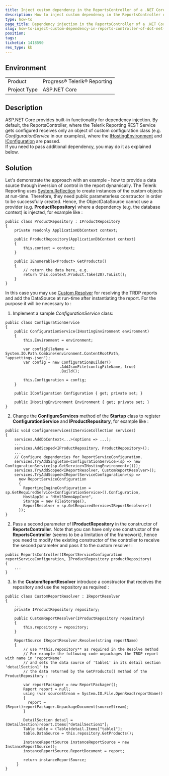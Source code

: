 ```yaml
---
title: Inject custom dependency in the ReportsController of a .NET Core application
description: How to inject custom dependency in the ReportsController of a .NET Core application
type: how-to
page_title: Dependency injection in the ReportsController of a .NET Core application
slug: how-to-inject-custom-dependency-in-reports-controller-of-dot-net-core-application
position: 
tags: 
ticketid: 1418590
res_type: kb
---
```


## Environment
<table>
    <tbody>
	    <tr>
	    	<td>Product</td>
	    	<td>Progress® Telerik® Reporting</td>
	    </tr>
	    <tr>
	    	<td>Project Type</td>
	    	<td>ASP.NET Core</td>
	    </tr>
    </tbody>
</table>


## Description
ASP.NET Core provides built-in functionality for dependency injection. By default, the ReportsController, where the Telerik Reporting REST Service gets configured receives only an object of custom configuration class (e.g. _ConfigurationService_ in our examples), where the [IHostingEnvironment](https://docs.microsoft.com/en-us/dotnet/api/microsoft.aspnetcore.hosting.ihostingenvironment?view=aspnetcore-2.2) and [IConfiguration](https://docs.microsoft.com/en-us/dotnet/api/microsoft.extensions.configuration.iconfiguration?view=aspnetcore-2.2) are passed.  
If you need to pass additional dependency, you may do it as explained below.

## Solution

Let's demonstrate the approach with an example - how to provide a data source through inversion of control in the report dynamically.
The Telerik Reporting uses [System.Reflection](https://docs.microsoft.com/en-us/dotnet/api/system.reflection?view=netcore-2.2) to create instances of the custom objects at run-time. Therefore, they need public parameterless constructor in order to be successfully created. Hence, the ObjectDataSource cannot use a provider (e.g. **ProductRepository**) where a dependency (e.g. the database context) is injected, for example like :

```CSharp
public class ProductRepository : IProductRepository
{
    private readonly ApplicationDbContext context;

    public ProductRepository(ApplicationDbContext context)
    {
        this.context = context;
    }

    public IEnumerable<Product> GetProducts()
    {
        // return the data here, e.g.
        return this.context.Product.Take(20).ToList();
    }
}
```  
In this case you may use [Custom Resolver](../telerik-reporting-rest-custom-report-resolver) for resolving the TRDP reports and add the DataSource at run-time after instantiating the report. For the purpose it will be necessary to :  

1) Implement a sample *ConfigurationService* class:
```CSharp
public class ConfigurationService
{
    public ConfigurationService(IHostingEnvironment environment)
    {
        this.Environment = environment;
 
        var configFileName = System.IO.Path.Combine(environment.ContentRootPath, "appsettings.json");
        var config = new ConfigurationBuilder()
                        .AddJsonFile(configFileName, true)
                        .Build();
 
        this.Configuration = config;
    }
    
    public IConfiguration Configuration { get; private set; }
 
    public IHostingEnvironment Environment { get; private set; }
}  
```

2) Change the **ConfigureServices** method of the **Startup** class to register **ConfigurationService** and **IProductRepository**, for example like :  

```CSharp
public void ConfigureServices(IServiceCollection services)
{
    services.AddDbContext<...>(options => ...);
    ...
    services.AddScoped<IProductRepository, ProductRepository>();
    ...	
	// Configure dependencies for ReportServiceConfiguration.
    services.TryAddSingleton<ConfigurationService>(sp => new ConfigurationService(sp.GetService<IHostingEnvironment>()));
    services.TryAddScoped<IReportResolver, CustomReportResolver>();
    services.TryAddScoped<IReportServiceConfiguration>(sp =>
      new ReportServiceConfiguration
      {
        ReportingEngineConfiguration = sp.GetRequiredService<ConfigurationService>().Configuration,
        HostAppId = "Html5DemoAppCore",
        Storage = new FileStorage(),
        ReportResolver = sp.GetRequiredService<IReportResolver>()
      });
}
```  
2)  Pass a second parameter of **IProductRepository** in the constructor of **ReportsController**. Note that you can have only one constructor of the **ReportsController** (seems to be a limitation of the framework), hence you need to modify the existing constructor of the controller to receive the second parameter and pass it to the custom resolver :  

```CSharp
public ReportsController(IReportServiceConfiguration reportServiceConfiguration, IProductRepository productRepository)
{
    ...
}
```  
3) In the **CustomReportResolver** introduce a constructor that receives the repository and use the repository as required :  
  
```CSharp
public class CustomReportResolver : IReportResolver
{
    ...
    private IProductRepository repository;
 
    public CustomReportResolver(IProductRepository repository)
    {
        this.repository = repository;
    }
     
    ReportSource IReportResolver.Resolve(string reportName)
    {
        // use **this.repository** as required in the Resolve method
        // For example the following code unpackages the TRDP report with name in 'reportName'
        // and sets the data source of 'table1' in its detail section 'detailSection1' to
        // the data returned by the GetProducts() method of the ProductRepository :
		
        var reportPackager = new ReportPackager();
        Report report = null;
        using (var sourceStream = System.IO.File.OpenRead(reportName))
        {
          report = (Report)reportPackager.UnpackageDocument(sourceStream);
        }

        DetailSection detail = (DetailSection)report.Items["detailSection1"];
        Table table = (Table)detail.Items["table1"];
        table.DataSource = this.repository.GetProducts();
        
        InstanceReportSource instanceReportSource = new InstanceReportSource();
        instanceReportSource.ReportDocument = report;
        
        return instanceReportSource;
     }
}
```
